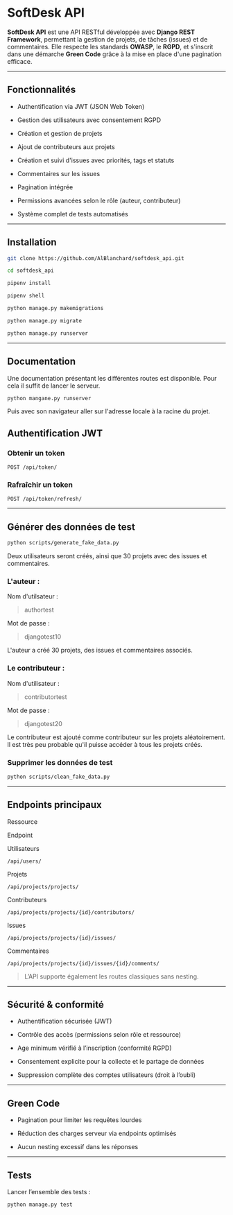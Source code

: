 
# SoftDesk API

**SoftDesk API** est une API RESTful développée avec **Django REST Framework**, permettant la gestion de projets, de tâches (issues) et de commentaires. Elle respecte les standards **OWASP**, le **RGPD**, et s'inscrit dans une démarche **Green Code** grâce à la mise en place d'une pagination efficace.

----------

## Fonctionnalités

-   Authentification via JWT (JSON Web Token)
    
-   Gestion des utilisateurs avec consentement RGPD
    
-   Création et gestion de projets
    
-   Ajout de contributeurs aux projets
    
-   Création et suivi d'issues avec priorités, tags et statuts
    
-   Commentaires sur les issues
    
-   Pagination intégrée
    
-   Permissions avancées selon le rôle (auteur, contributeur)
    
-   Système complet de tests automatisés
    

----------

## Installation

```bash
git clone https://github.com/AlBlanchard/softdesk_api.git

```

```bash
cd softdesk_api

```

```bash
pipenv install

```

```bash
pipenv shell

```

```bash
python manage.py makemigrations

```

```bash
python manage.py migrate

```

```bash
python manage.py runserver

```


----------

## Documentation

Une documentation présentant les différentes routes est disponible.
Pour cela il suffit de lancer le serveur.

```bash
python mangane.py runserver

```

Puis avec son navigateur aller sur l'adresse locale à la racine du projet.

## Authentification JWT

### Obtenir un token

```
POST /api/token/

```

### Rafraîchir un token

```
POST /api/token/refresh/

```

----------

## Générer des données de test

```bash
python scripts/generate_fake_data.py

```

Deux utilisateurs seront créés, ainsi que 30 projets avec des issues et commentaires.

### L'auteur :

  

Nom d'utilsateur : 

> authortest

 
Mot de passe : 

> djangotest10

  

L'auteur a créé 30 projets, des issues et commentaires associés.

  

### Le contributeur :

  

Nom d'utilisateur : 

> contributortest

Mot de passe : 

> djangotest20

Le contributeur est ajouté comme contributeur sur les projets aléatoirement.
Il est très peu probable qu'il puisse accéder à tous les projets créés. 

### Supprimer les données de test

```bash
python scripts/clean_fake_data.py

```

----------

## Endpoints principaux

Ressource

Endpoint

Utilisateurs

`/api/users/`

Projets

`/api/projects/projects/`

Contributeurs

`/api/projects/projects/{id}/contributors/`

Issues

`/api/projects/projects/{id}/issues/`

Commentaires

`/api/projects/projects/{id}/issues/{id}/comments/`

> L’API supporte également les routes classiques sans nesting.

----------

## Sécurité & conformité

-   Authentification sécurisée (JWT)
    
-   Contrôle des accès (permissions selon rôle et ressource)
    
-   Age minimum vérifié à l’inscription (conformité RGPD)
    
-   Consentement explicite pour la collecte et le partage de données
    
-   Suppression complète des comptes utilisateurs (droit à l’oubli)
    

----------

## Green Code

-   Pagination pour limiter les requêtes lourdes
    
-   Réduction des charges serveur via endpoints optimisés
    
-   Aucun nesting excessif dans les réponses
    

----------

## Tests

Lancer l’ensemble des tests :

```bash
python manage.py test

```